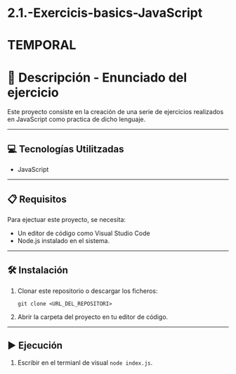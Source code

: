 # 2.1.-Exercicis-basics-JavaScript

# TEMPORAL

# 📄 Descripción - Enunciado del ejercicio

Este proyecto consiste en la creación de una serie de ejercicios realizados en JavaScript como practica de dicho lenguaje.

---

## 💻 Tecnologías Utilitzadas

- JavaScript

---

## 📋 Requisitos

Para ejectuar este proyecto, se necesita:

- Un editor de código como Visual Studio Code
- Node.js instalado en el sistema.

---

## 🛠️ Instalación

1. Clonar este repositorio o descargar los ficheros:
   ```
   git clone <URL_DEL_REPOSITORI>
   ```
2. Abrir la carpeta del proyecto en tu editor de código.

---

## ▶️ Ejecución

1. Escribir en el termianl de visual `node index.js`.
